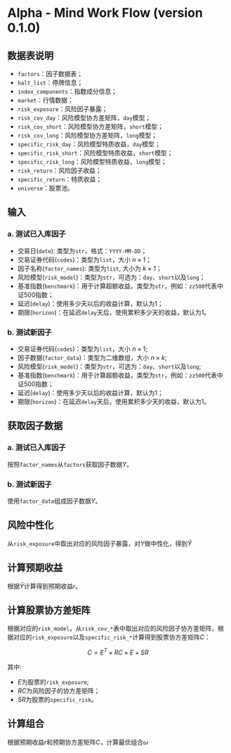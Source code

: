 # Alpha - Mind Work Flow (version 0.1.0)


## 数据表说明

* ``factors``：因子数据表；
* ``halt_list``：停牌信息；
* ``index_components``：指数成分信息；
* ``market``：行情数据；
* ``risk_exposure``：风险因子暴露；
* ``risk_cov_day``：风险模型协方差矩阵，``day``模型；
* ``risk_cov_short``：风险模型协方差矩阵，``short``模型；
* ``risk_cov_long``：风险模型协方差矩阵，``long``模型；
* ``specific_risk_day``：风险模型特质收益，``day``模型；
* ``specific_risk_short``：风险模型特质收益，``short``模型；
* ``specific_risk_long``：风险模型特质收益，``long``模型；
* ``risk_return``：风险因子收益；
* ``specific_return``：特质收益；
* ``universe``：股票池。


## 输入

### a. 测试已入库因子

* 交易日(``date``): 类型为``str``，格式：``YYYY-MM-DD``；
* 交易证券代码(``codes``)：类型为``list``，大小 $n \times 1$；
* 因子名称(``factor_names``): 类型为``list``, 大小为 $k \times 1$；
* 风险模型(``risk_model``)：类型为``str``，可选为：``day``、``short``以及``long``；
* 基准指数(``benchmark``)：用于计算超额收益，类型为``str``，例如：``zz500``代表中证500指数；
* 延迟(``delay``)：使用多少天以后的收益计算，默认为1；
* 期限(``horizon``)：在延迟``delay``天后，使用累积多少天的收益，默认为1。


### b. 测试新因子

* 交易证券代码(``codes``)：类型为``list``，大小 $n \times 1$;
* 因子数据(``factor_data``)：类型为二维数组，大小 $n \times k$;
* 风险模型(``risk_model``)：类型为``str``，可选为：``day``、``short``以及``long``;
* 基准指数(``benchmark``)：用于计算超额收益，类型为``str``，例如：``zz500``代表中证500指数；
* 延迟(``delay``)：使用多少天以后的收益计算，默认为1；
* 期限(``horizon``)：在延迟``delay``天后，使用累积多少天的收益，默认为1。

## 获取因子数据

### a. 测试已入库因子

按照``factor_names``从``factors``获取因子数据$Y$。

### b. 测试新因子

使用``factor_data``组成因子数据$Y$。

## 风险中性化

从``risk_exposure``中取出对应的风险因子暴露，对$Y$做中性化，得到$\bar Y$

## 计算预期收益

根据$\bar Y$计算得到预期收益$r$。

## 计算股票协方差矩阵

根据对应的``risk_model``，从``risk_cov_*``表中取出对应的风险因子协方差矩阵，根据对应的``risk_exposure``以及``specific_risk_*``计算得到股票协方差矩阵$C$：

$$ C = E^T \times RC \times E + SR $$

其中:

* $E$为股票的``risk_exposure``;
* $RC$为风险因子的协方差矩阵；
* $SR$为股票的``specific_risk``。

## 计算组合

根据预期收益$r$和预期协方差矩阵$C$，计算最优组合$\omega$
